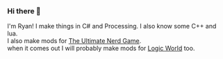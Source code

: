 ### Hi there 👋  
I'm Ryan! I make things in C# and Processing. I also know some C++ and lua.  
I also make mods for [The Ultimate Nerd Game](https://jimmycushnie.itch.io/tung).  
when it comes out I will probably make mods for [Logic World](https://www.logicworld.net) too.  
